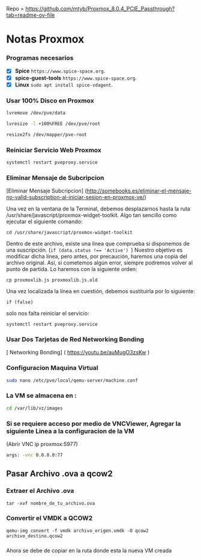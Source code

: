Repo = https://github.com/mtyb/Proxmox_8.0.4_PCIE_Passthrough?tab=readme-ov-file

# Notas Proxmox 

### Programas necesarios

- [X] **Spice**  `https://www.spice-space.org`.
- [X] **spice-guest-tools** `https://www.spice-space.org`.
- [X] **Linux** ```sudo apt install spice-vdagent```.

### Usar 100% Disco en Proxmox
```bash
lvremove /dev/pve/data
```
```bash
lvresize -l +100%FREE /dev/pve/root
```
```bash
resize2fs /dev/mapper/pve-root
```
### Reiniciar Servicio Web Proxmox

```bash
systemctl restart pveproxy.service
```
### Eliminar Mensaje de Subcripcion 
[Eliminar Mensaje Subcripcion] (http://somebooks.es/eliminar-el-mensaje-no-valid-subscription-al-iniciar-sesion-en-proxmox-ve/)

Una vez en la ventana de la Terminal, debemos desplazarnos hasta la ruta /usr/share/javascript/proxmox-widget-toolkit. Algo tan sencillo como ejecutar el siguiente comando:
```
cd /usr/share/javascript/proxmox-widget-toolkit
```
Dentro de este archivo, existe una línea que comprueba si disponemos de una suscripción.  (```if (data.status !== 'Active') ```)
Nuestro objetivo es modificar dicha línea, pero antes, por precaución, haremos una copia del archivo original. Así, si cometemos algún error, siempre podremos volver al punto de partida. Lo haremos con la siguiente orden:
```
cp proxmoxlib.js proxmoxlib.js.old
```
Una vez localizada la línea en cuestión, debemos sustituirla por lo siguiente:
```
if (false)
```
solo nos falta reiniciar el servicio:
```
systemctl restart pveproxy.service
```
### Usar Dos Tarjetas de Red Networking Bonding
[ Networking Bonding] ( https://youtu.be/auMugO3zsKw ) 
### Configuracion Maquina Virtual
```bash
sudo nano /etc/pve/local/qemu-server/machine.conf
```
###  La VM se almacena en :

```bash
cd /var/lib/vz/images
```

### Si se requiere acceso por medio de VNCViewer, Agregar la siguiente Linea a la configuracion de la VM

(Abrir VNC ip proxmox:5977)
```bash
args: -vnc 0.0.0.0:77
```


## Pasar Archivo .ova a qcow2  
### Extraer el Archivo .ova
```
tar -xvf nombre_de_tu_archivo.ova
```
### Convertir el VMDK a QCOW2
```
qemu-img convert -f vmdk archivo_origen.vmdk -O qcow2 archivo_destino.qcow2
```
###
Ahora se debe de copiar en la ruta donde esta la nueva VM creada




